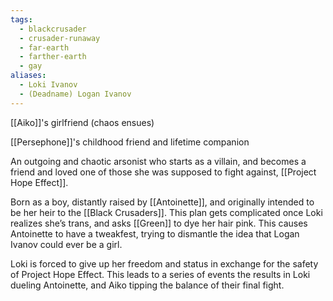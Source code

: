 ```yaml
---
tags:
  - blackcrusader
  - crusader-runaway
  - far-earth
  - farther-earth
  - gay
aliases:
  - Loki Ivanov
  - (Deadname) Logan Ivanov
---
```

[[Aiko]]'s girlfriend (chaos ensues)

[[Persephone]]'s childhood friend and lifetime companion

An outgoing and chaotic arsonist who starts as a villain, and becomes a friend and loved one of those she was supposed to fight against, [[Project Hope Effect]].

Born as a boy, distantly raised by [[Antoinette]], and originally intended to be her heir to the [[Black Crusaders]]. This plan gets complicated once Loki realizes she’s trans, and asks [[Green]] to dye her hair pink. This causes Antoinette to have a tweakfest, trying to dismantle the idea that Logan Ivanov could ever be a girl.

Loki is forced to give up her freedom and status in exchange for the safety of Project Hope Effect. This leads to a series of events the results in Loki dueling Antoinette, and Aiko tipping the balance of their final fight.